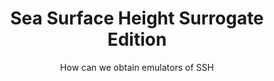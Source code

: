 ---
title: Sea Surface Height Surrogate Edition
subject: Modern 4DVar
subtitle: How can we obtain emulators of SSH
short_title: SSH Surrogate
authors:
  - name: J. Emmanuel Johnson
    affiliations:
      - CNRS
      - MEOM
    orcid: 0000-0002-6739-0053
    email: jemanjohnson34@gmail.com
license: CC-BY-4.0
keywords: data-assimilation, open-science
abbreviations:
    GP: Gaussian Process
    OSE: Observing System Experiments
    OSSE: Observing System Simulation Experiments
    SSH: Sea Surface Height
    SST: Sea Surface Temperature
    SWOT: Surface Water Ocean Topography
    GCM: General Circulation Model
---